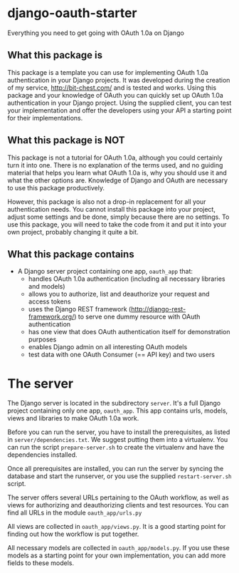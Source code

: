 django-oauth-starter
====================

Everything you need to get going with OAuth 1.0a on Django


What this package is
--------------------
This package is a template you can use for implementing OAuth 1.0a authentication in your Django projects. It was developed during the creation of my service, http://bit-chest.com/ and is tested and works. Using this package and your knowledge of OAuth you can quickly set up OAuth 1.0a authentication in your Django project. Using the supplied client, you can test your implementation and offer the developers using your API a starting point for their implementations.


What this package is NOT
------------------------
This package is not a tutorial for OAuth 1.0a, although you could certainly turn it into one. There is no explanation of the terms used, and no guiding material that helps you learn what OAuth 1.0a is, why you should use it and what the other options are. Knowledge of Django and OAuth are necessary to use this package productively.

However, this package is also not a drop-in replacement for all your authentication needs. You cannot install this package into your project, adjust some settings and be done, simply because there are no settings. To use this package, you will need to take the code from it and put it into your own project, probably changing it quite a bit.

What this package contains
--------------------------
* A Django server project containing one app, `oauth_app` that:
  * handles OAuth 1.0a authentication (including all necessary libraries and models)
  * allows you to authorize, list and deauthorize your request and access tokens
  * uses the Django REST framework (http://django-rest-framework.org/) to serve one dummy resource with OAuth authentication
  * has one view that does OAuth authentication itself for demonstration purposes
  * enables Django admin on all interesting OAuth models
  * test data with one OAuth Consumer (== API key) and two users


The server
==========

The Django server is located in the subdirectory `server`. It's a full Django project containing only one app, `oauth_app`. This app contains urls, models, views and libraries to make OAuth 1.0a work.

Before you can run the server, you have to install the prerequisites, as listed in `server/dependencies.txt`. We suggest putting them into a virtualenv. You can run the script `prepare-server.sh` to create the virtualenv and have the dependencies installed.

Once all prerequisites are installed, you can run the server by syncing the database and start the runserver, or you use the supplied `restart-server.sh` script.

The server offers several URLs pertaining to the OAuth workflow, as well as views for authorizing and deauthorizing clients and test resources. You can find all URLs in the module `oauth_app/urls.py`

All views are collected in `oauth_app/views.py`. It is a good starting point for finding out how the workflow is put together.

All necessary models are collected in `oauth_app/models.py`. If you use these models as a starting point for your own implementation, you can add more fields to these models.

